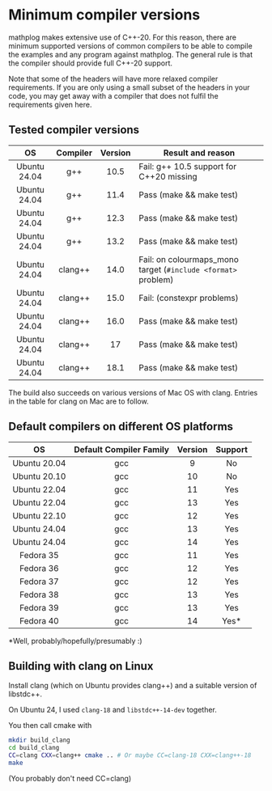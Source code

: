 # Minimum compiler versions

mathplog makes extensive use of C++-20. For this reason, there
are minimum supported versions of common compilers to be able to
compile the examples and any program against mathplog. The general rule is that the compiler should
provide full C++-20 support.

Note that some of the headers will have more relaxed compiler
requirements. If you are only using a small subset of the
headers in your code, you may get away with a compiler that does not
fulfil the requirements given here.


## Tested compiler versions

| OS           | Compiler | Version | Result and reason                        |
| :-------:    | :------: | :-----: | ---------------------------------------- |
| Ubuntu 24.04 | g++      | 10.5    | Fail: g++ 10.5 support for C++20 missing |
| Ubuntu 24.04 | g++      | 11.4    | Pass (make && make test)                 |
| Ubuntu 24.04 | g++      | 12.3    | Pass (make && make test)                 |
| Ubuntu 24.04 | g++      | 13.2    | Pass (make && make test)                 |
| Ubuntu 24.04 | clang++  | 14.0    | Fail: on colourmaps_mono target (`#include <format>` problem)  |
| Ubuntu 24.04 | clang++  | 15.0    | Fail: (constexpr problems)               |
| Ubuntu 24.04 | clang++  | 16.0    | Pass (make && make test)                 |
| Ubuntu 24.04 | clang++  | 17      | Pass (make && make test)                 |
| Ubuntu 24.04 | clang++  | 18.1    | Pass (make && make test)                 |

The build also succeeds on various versions of Mac OS with
clang. Entries in the table for clang on Mac are to follow.

## Default compilers on different OS platforms

| OS           | Default Compiler Family | Version | Support |
| :-------:    | :------:                | :-----: | :--:    |
| Ubuntu 20.04 | gcc                     | 9       | No      |
| Ubuntu 20.10 | gcc                     | 10      | No      |
| Ubuntu 22.04 | gcc                     | 11      | Yes     |
| Ubuntu 22.04 | gcc                     | 13      | Yes     |
| Ubuntu 22.10 | gcc                     | 12      | Yes     |
| Ubuntu 24.04 | gcc                     | 13      | Yes     |
| Ubuntu 24.04 | gcc                     | 14      | Yes     |
| Fedora 35    | gcc                     | 11      | Yes     |
| Fedora 36    | gcc                     | 12      | Yes     |
| Fedora 37    | gcc                     | 12      | Yes     |
| Fedora 38    | gcc                     | 13      | Yes     |
| Fedora 39    | gcc                     | 13      | Yes     |
| Fedora 40    | gcc                     | 14      | Yes*    |

*Well, probably/hopefully/presumably :)

## Building with clang on Linux

Install clang (which on Ubuntu provides clang++) and a suitable version of libstdc++.

On Ubuntu 24, I used `clang-18` and `libstdc++-14-dev` together.

You then call cmake with

```bash
mkdir build_clang
cd build_clang
CC=clang CXX=clang++ cmake .. # Or maybe CC=clang-18 CXX=clang++-18
make
```
(You probably don't need CC=clang)
